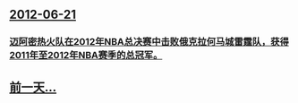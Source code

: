 ## [2012-06-21](/zh/news/2012/06/21/index.md)

### [ 迈阿密热火队在2012年NBA总决赛中击败俄克拉何马城雷霆队，获得2011年至2012年NBA赛季的总冠军。](/zh/news/2012/06/21/迈阿密热火队在2012年NBA总决赛中击败俄克拉何马城雷霆队-获得2011年至2012年NBA赛季的总冠军.md)
## [前一天...](/zh/news/2012/06/17/index.md)

